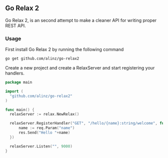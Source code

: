 ## Go Relax 2

Go Relax 2, is an second attempt to make a cleaner API for writing proper REST API.

### Usage

First install Go Relax 2 by running the following command

```
go get github.com/alinz/go-relax2
```

Create a new project and create a RelaxServer and start registering your handlers.

```go
package main

import (
  "github.com/alinz/go-relax2"
)

func main() {
  relaxServer := relax.NewRelax()

  relaxServer.RegisterHandler("GET", "/hello/{name}:string/welcome", func (req relax.RelaxRequest, res relax.RelaxResponse) {
      name := req.Param("name")
      res.Send("Hello "+name)
  })

  relaxServer.Listen("", 9000)
}
```
